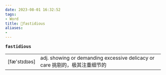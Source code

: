 ```yaml
---
date: 2023-08-01 16:32:52
tags: 
- Word
title: 📖fastidious
aliases: 
- 
---
```


<pre><strong>fastidious</strong></pre>
|   |   |
|---|---|
|[fæ'stɪdɪəs]|adj. showing or demanding excessive delicacy or care 挑剔的，极其注重细节的|